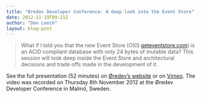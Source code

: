 ```yaml
---
title: "Øredev Developer Conference: A deep look into the Event Store"
date: 2012-11-19T09:21Z
author: "Dan Leech"
layout: blog-post
---
```


> What if I told you that the new Event Store (OSS [geteventstore.com](/)) is an ACID compliant database with only 24 bytes of mutable data? This session will look deep inside the Event Store and architectural decisions and trade offs made in the development of it.

See the full presentation (52 minutes) on [Øredev’s website](http://oredev.org/2012/sessions/a-deep-look-into-the-event-store) or on [Vimeo](https://vimeo.com/53153270). The video was recorded on Thursday 8th November 2012 at the Øredev Developer Conference in Malmö, Sweden.